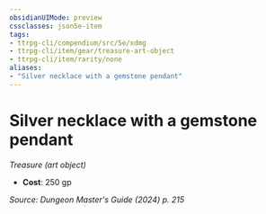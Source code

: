 ```yaml
---
obsidianUIMode: preview
cssclasses: json5e-item
tags:
- ttrpg-cli/compendium/src/5e/xdmg
- ttrpg-cli/item/gear/treasure-art-object
- ttrpg-cli/item/rarity/none
aliases: 
- "Silver necklace with a gemstone pendant"
---
```

# Silver necklace with a gemstone pendant
*Treasure (art object)*  

- **Cost**: 250 gp

*Source: Dungeon Master's Guide (2024) p. 215*